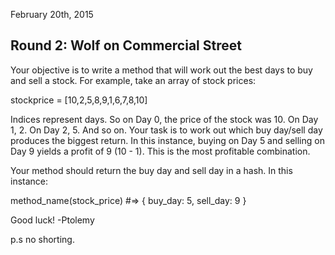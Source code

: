 February 20th, 2015

## Round 2: Wolf on Commercial Street

Your objective is to write a method that will work out the best days to buy and sell a stock. For example, take an array of stock prices:

stockprice = [10,2,5,8,9,1,6,7,8,10]

Indices represent days. So on Day 0, the price of the stock was 10. On Day 1, 2. On Day 2, 5. And so on. Your task is to work out which buy day/sell day produces the biggest return. In this instance, buying on Day 5 and selling on Day 9 yields a profit of 9 (10 - 1). This is the most profitable combination.

Your method should return the buy day and sell day in a hash. In this instance:

method_name(stock_price) #=> { buy_day: 5, sell_day: 9 }

Good luck!
-Ptolemy

p.s no shorting.
